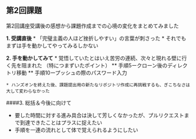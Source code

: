 ## 第2回課題
  第2回講座受講後の感想から課題作成までの心境の変化をまとめてみました

**1. 受講直後**
    * 「完璧主義の人ほど挫折しやすい」の言葉が刺さった
    * それでもまずは手を動かしてやってみるしかない
  
**2. 手を動かしてみて**
    * 覚悟していたとはいえ苦労の連続、次々と現れる壁に行く先を阻まれた
    （特につまずいたポイント）
      ** 手順5ークローン後のディレクトリ移動
      ** 手順10ープッシュの際のパスワード入力

    * ハンズオンを終えた後、課題提出用の新たなリポジトリ作成に再挑戦するも、ぎこちなさは大して変わらなかった

####3. 総括＆今後に向けて
* 要した時間に対する進み具合は決して芳しくなかったが、プルリクエストまで到達できたことはプラスに捉えたい
* 手順を一連の流れとして体で覚えられるようにしたい
